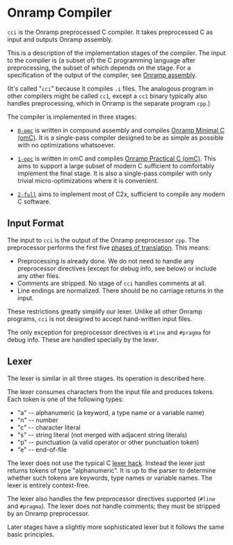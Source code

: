 # Onramp Compiler

`cci` is the Onramp preprocessed C compiler. It takes preprocessed C as input and outputs Onramp assembly.

This is a description of the implementation stages of the compiler. The input to the compiler is (a subset of) the C programming language after preprocessing, the subset of which depends on the stage. For a specification of the output of the compiler, see [Onramp assembly](../../docs/assembly.md).

(It's called "`cci`" because it compiles `.i` files. The analogous program in other compilers might be called `cc1`, except a `cc1` binary typically also handles preprocessing, which in Onramp is the separate program `cpp`.)

The compiler is implemented in three stages:

- [`0-omc`](0-omc/) is written in compound assembly and compiles [Onramp Minimal C (omC)](../../docs/minimal-c.md). It is a single-pass compiler designed to be as simple as possible with no optimizations whatsoever.

- [`1-opc`](1-opc/) is written in omC and compiles [Onramp Practical C (omC)](../../docs/practical-c.md). This aims to support a large subset of modern C sufficient to comfortably implement the final stage. It is also a single-pass compiler with only trivial micro-optimizations where it is convenient.

- [`2-full`](2-full/) aims to implement most of C2x, sufficient to compile any modern C software.



## Input Format

The input to `cci` is the output of the Onramp preprocessor `cpp`. The preprocessor performs the first five [phases of translation](https://en.cppreference.com/w/c/language/translation_phases). This means:

- Preprocessing is already done. We do not need to handle any preprocessor directives (except for debug info, see below) or include any other files.
- Comments are stripped. No stage of `cci` handles comments at all.
- Line endings are normalized. There should be no carriage returns in the input.

These restrictions greatly simplify our lexer. Unlike all other Onramp programs, `cci` is not designed to accept hand-written input files.

The only exception for preprocessor directives is `#line` and `#pragma` for debug info. These are handled specially by the lexer.



## Lexer

The lexer is similar in all three stages. Its operation is described here.

The lexer consumes characters from the input file and produces tokens. Each token is one of the following types:

- "a" -- alphanumeric (a keyword, a type name or a variable name)
- "n" -- number
- "c" -- character literal
- "s" -- string literal (not merged with adjacent string literals)
- "p" -- punctuation (a valid operator or other punctuation token)
- "e" -- end-of-file

The lexer does not use the typical C [lexer hack](https://en.wikipedia.org/wiki/Lexer_hack). Instead the lexer just returns tokens of type "alphanumeric". It is up to the parser to determine whether such tokens are keywords, type names or variable names. The lexer is entirely context-free.

The lexer also handles the few preprocessor directives supported (`#line` and `#pragma`). The lexer does *not* handle comments; they must be stripped by an Onramp preprocessor.

Later stages have a slightly more sophisticated lexer but it follows the same basic principles.
